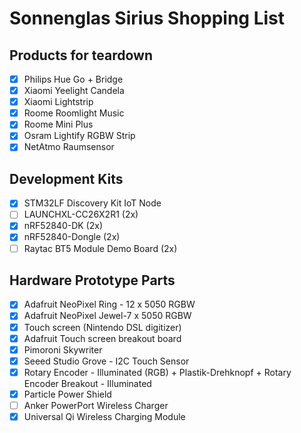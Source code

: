 # Sonnenglas Sirius Shopping List

## Products for teardown
- [x] Philips Hue Go + Bridge
- [x] Xiaomi Yeelight Candela
- [x] Xiaomi Lightstrip
- [x] Roome Roomlight Music
- [x] Roome Mini Plus
- [x] Osram Lightify RGBW Strip
- [x] NetAtmo Raumsensor

## Development Kits
- [x] STM32LF Discovery Kit IoT Node
- [ ] LAUNCHXL-CC26X2R1 (2x)
- [x] nRF52840-DK (2x)
- [x] nRF52840-Dongle (2x)
- [ ] Raytac BT5 Module Demo Board (2x)

## Hardware Prototype Parts
- [x] Adafruit NeoPixel Ring - 12 x 5050 RGBW
- [x] Adafruit NeoPixel Jewel-7 x 5050 RGBW
- [x] Touch screen (Nintendo DSL digitizer)
- [x] Adafruit Touch screen breakout board
- [x] Pimoroni Skywriter
- [x] Seeed Studio Grove - I2C Touch Sensor
- [x] Rotary Encoder - Illuminated (RGB) + Plastik-Drehknopf + Rotary Encoder Breakout - Illuminated
- [x] Particle Power Shield
- [ ] Anker PowerPort Wireless Charger
- [x] Universal Qi Wireless Charging Module 